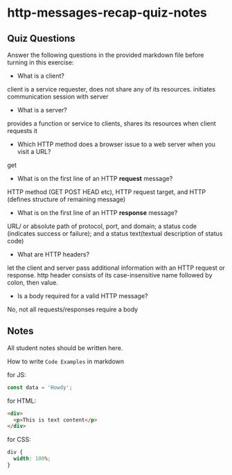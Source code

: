 # http-messages-recap-quiz-notes

## Quiz Questions

Answer the following questions in the provided markdown file before turning in this exercise:

- What is a client?

client is a service requester, does not share any of its resources. initiates communication session with server

- What is a server?

provides a function or service to clients, shares its resources when client requests it

- Which HTTP method does a browser issue to a web server when you visit a URL?

get

- What is on the first line of an HTTP **request** message?

HTTP method (GET POST HEAD etc), HTTP request target, and HTTP (defines structure of remaining message)

- What is on the first line of an HTTP **response** message?

URL/ or absolute path of protocol, port, and domain; a status code (indicates success or failure); and a status text(textual description of status code)

- What are HTTP headers?

let the client and server pass additional information with an HTTP request or response. http header consists of its case-insensitive name followed by colon, then value.

- Is a body required for a valid HTTP message?

No, not all requests/responses require a body

## Notes

All student notes should be written here.

How to write `Code Examples` in markdown

for JS:

```javascript
const data = 'Howdy';
```

for HTML:

```html
<div>
  <p>This is text content</p>
</div>
```

for CSS:

```css
div {
  width: 100%;
}
```
